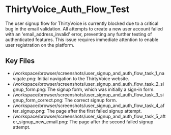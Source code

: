 # ThirtyVoice_Auth_Flow_Test

The user signup flow for ThirtyVoice is currently blocked due to a critical bug in the email validation. All attempts to create a new user account failed with an 'email_address_invalid' error, preventing any further testing of authenticated features. This issue requires immediate attention to enable user registration on the platform.

## Key Files

- /workspace/browser/screenshots/user_signup_and_auth_flow_task_1_navigate.png: Initial navigation to the ThirtyVoice website.
- /workspace/browser/screenshots/user_signup_and_auth_flow_task_2_signup_form.png: The signup form, which was initially a sign-in form.
- /workspace/browser/screenshots/user_signup_and_auth_flow_task_3_signup_form_correct.png: The correct signup form.
- /workspace/browser/screenshots/user_signup_and_auth_flow_task_4_after_signup.png: The page after the first failed signup attempt.
- /workspace/browser/screenshots/user_signup_and_auth_flow_task_5_after_signup_new_email.png: The page after the second failed signup attempt.
